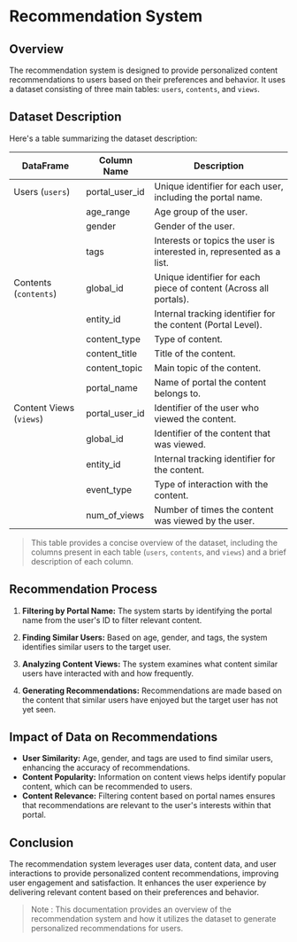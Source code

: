 # Recommendation System

## Overview
The recommendation system is designed to provide personalized content recommendations to users based on their preferences and behavior. It uses a dataset consisting of three main tables: `users`, `contents`, and `views`. 

## Dataset Description
Here's a table summarizing the dataset description:

| DataFrame     | Column Name      | Description                                       |
|----------------|------------------|---------------------------------------------------|
| Users (`users`) | portal_user_id   | Unique identifier for each user, including the portal name. |
|                | age_range        | Age group of the user.                            |
|                | gender           | Gender of the user.                               |
|                | tags             | Interests or topics the user is interested in, represented as a list. |
| Contents (`contents`) | global_id   | Unique identifier for each piece of content (Across all portals).     |
|                        | entity_id  | Internal tracking identifier for the content (Portal Level).    |
|                        | content_type | Type of content.                               |
|                        | content_title | Title of the content.                           |
|                        | content_topic | Main topic of the content.             |
|                        | portal_name   | Name of portal the content belongs to.  |
| Content Views (`views`) | portal_user_id | Identifier of the user who viewed the content. |
|                          | global_id       | Identifier of the content that was viewed.    |
|                          | entity_id       | Internal tracking identifier for the content. |
|                          | event_type      | Type of interaction with the content.         |
|                          | num_of_views    | Number of times the content was viewed by the user. |

> This table provides a concise overview of the dataset, including the columns present in each table (`users`, `contents`, and `views`) and a brief description of each column.

## Recommendation Process
1. **Filtering by Portal Name:** The system starts by identifying the portal name from the user's ID to filter relevant content.

2. **Finding Similar Users:** Based on age, gender, and tags, the system identifies similar users to the target user.

3. **Analyzing Content Views:** The system examines what content similar users have interacted with and how frequently.

4. **Generating Recommendations:** Recommendations are made based on the content that similar users have enjoyed but the target user has not yet seen.

## Impact of Data on Recommendations
- **User Similarity:** Age, gender, and tags are used to find similar users, enhancing the accuracy of recommendations.
- **Content Popularity:** Information on content views helps identify popular content, which can be recommended to users.
- **Content Relevance:** Filtering content based on portal names ensures that recommendations are relevant to the user's interests within that portal.

## Conclusion
The recommendation system leverages user data, content data, and user interactions to provide personalized content recommendations, improving user engagement and satisfaction. It enhances the user experience by delivering relevant content based on their preferences and behavior.

> Note : This documentation provides an overview of the recommendation system and how it utilizes the dataset to generate personalized recommendations for users.